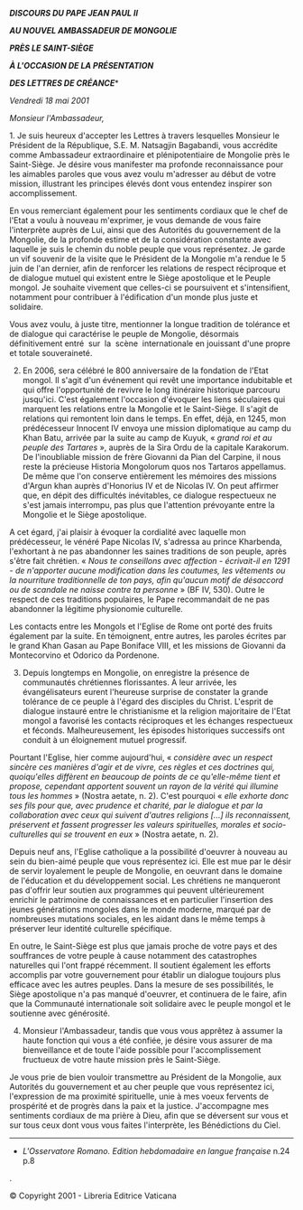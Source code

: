 ***DISCOURS DU PAPE JEAN PAUL II***

***AU NOUVEL AMBASSADEUR DE MONGOLIE***

***PRÈS LE SAINT-SIÈGE***

***À L'OCCASION DE LA PRÉSENTATION***

***DES LETTRES DE CRÉANCE****

*Vendredi 18 mai 2001*

*Monsieur l'Ambassadeur,*

1. Je suis heureux d'accepter les Lettres à travers lesquelles Monsieur le Président de la République, S.E. M. Natsagjin Bagabandi, vous accrédite comme Ambassadeur extraordinaire et plénipotentiaire de Mongolie près le Saint-Siège. Je désire vous manifester ma profonde reconnaissance pour les aimables paroles que vous avez voulu m'adresser au début de votre mission, illustrant les principes élevés dont vous entendez inspirer son accomplissement.

En vous remerciant également pour les sentiments cordiaux que le chef de l'Etat a voulu à nouveau m'exprimer, je vous demande de vous faire l'interprète auprès de Lui, ainsi que des Autorités du gouvernement de la Mongolie, de la profonde estime et de la considération constante avec laquelle je suis le chemin du noble peuple que vous représentez. Je garde un vif souvenir de la visite que le Président de la Mongolie m'a rendue le 5 juin de l'an dernier, afin de renforcer les relations de respect réciproque et de dialogue mutuel qui existent entre le Siège apostolique et le Peuple mongol. Je souhaite vivement que celles-ci se poursuivent et s'intensifient, notamment pour contribuer à l'édification d'un monde plus juste et solidaire.

Vous avez voulu, à juste titre, mentionner la longue tradition de tolérance et de dialogue qui caractérise le peuple de Mongolie, désormais définitivement entré  sur  la  scène  internationale en jouissant d'une propre et totale souveraineté.

2. En 2006, sera célébré le 800 anniversaire de la fondation de l'Etat mongol. Il s'agit d'un événement qui revêt une importance indubitable et qui offre l'opportunité de revivre le long itinéraire historique parcouru jusqu'ici. C'est également l'occasion d'évoquer les liens séculaires qui marquent les relations entre la Mongolie et le Saint-Siège. Il s'agit de relations qui remontent loin dans le temps. En effet, déjà, en 1245, mon prédécesseur Innocent IV envoya une mission diplomatique au camp du Khan Batu, arrivée par la suite au camp de Kuyuk, « *grand roi et au peuple des Tartares* », auprès de la Sira Ordu de la capitale Karakorum. De l'inoubliable mission de frère Giovanni da Pian del Carpine, il nous reste la précieuse Historia Mongolorum quos nos Tartaros appellamus. De même que l'on conserve entièrement les mémoires des missions d'Argun khan auprès d'Honorius IV et de Nicolas IV. On peut affirmer que, en dépit des difficultés inévitables, ce dialogue respectueux ne s'est jamais interrompu, pas plus que l'attention prévoyante entre la Mongolie et le Siège apostolique.

A cet égard, j'ai plaisir à évoquer la cordialité avec laquelle mon prédécesseur, le vénéré Pape Nicolas IV, s'adressa au prince Kharbenda, l'exhortant à ne pas abandonner les saines traditions de son peuple, après s'être fait chrétien. « *Nous te conseillons avec affection - écrivait-il en 1291 - de n'apporter aucune modification dans les coutumes, les vêtements ou la nourriture traditionnelle de ton pays, afin qu'aucun motif de désaccord ou de scandale ne naisse contre ta personne* » (BF IV, 530). Outre le respect de ces traditions populaires, le Pape recommandait de ne pas abandonner la légitime physionomie culturelle.

Les contacts entre les Mongols et l'Eglise de Rome ont porté des fruits également par la suite. En témoignent, entre autres, les paroles écrites par le grand Khan Gasan au Pape Boniface VIII, et les missions de Giovanni da Montecorvino et Odorico da Pordenone.

3. Depuis longtemps en Mongolie, on enregistre la présence de communautés chrétiennes florissantes. A leur arrivée, les évangélisateurs eurent l'heureuse surprise de constater la grande tolérance de ce peuple à l'égard des disciples du Christ. L'esprit de dialogue instauré entre le christianisme et la religion majoritaire de l'Etat mongol a favorisé les contacts réciproques et les échanges respectueux et féconds. Malheureusement, les épisodes historiques successifs ont conduit à un éloignement mutuel progressif.

Pourtant l'Eglise, hier comme aujourd'hui, « *considère avec un respect sincère ces manières d'agir et de vivre, ces règles et ces doctrines qui, quoiqu'elles diffèrent en beaucoup de points de ce qu'elle-même tient et propose, cependant apportent souvent un rayon de la vérité qui illumine tous les hommes* » (Nostra aetate, n. 2). C'est pourquoi « *elle exhorte donc ses fils pour que, avec prudence et charité, par le dialogue et par la collaboration avec ceux qui suivent d'autres religions [...] ils reconnaissent, préservent et fassent progresser les valeurs spirituelles, morales et socio-culturelles qui se trouvent en eux* » (Nostra aetate, n. 2).

Depuis neuf ans, l'Eglise catholique a la possibilité d'oeuvrer à nouveau au sein du bien-aimé peuple que vous représentez ici. Elle est mue par le désir de servir loyalement le peuple de Mongolie, en oeuvrant dans le domaine de l'éducation et du développement social. Les chrétiens ne manqueront pas d'offrir leur soutien aux programmes qui peuvent ultérieurement enrichir le patrimoine de connaissances et en particulier l'insertion des jeunes générations mongoles dans le monde moderne, marqué par de nombreuses mutations sociales, en les aidant dans le même temps à préserver leur identité culturelle spécifique.

En outre, le Saint-Siège est plus que jamais proche de votre pays et des souffrances de votre peuple à cause notamment des catastrophes naturelles qui l'ont frappé récemment. Il soutient également les efforts accomplis par votre gouvernement pour établir un dialogue toujours plus efficace avec les autres peuples. Dans la mesure de ses possibilités, le Siège apostolique n'a pas manqué d'oeuvrer, et continuera de le faire, afin que la Communauté internationale soit solidaire avec le peuple mongol et le soutienne avec générosité.

4. Monsieur l'Ambassadeur, tandis que vous vous apprêtez à assumer la haute fonction qui vous a été confiée, je désire vous assurer de ma bienveillance et de toute l'aide possible pour l'accomplissement fructueux de votre haute mission près le Saint-Siège.

Je vous prie de bien vouloir transmettre au Président de la Mongolie, aux Autorités du gouvernement et au cher peuple que vous représentez ici, l'expression de ma proximité spirituelle, unie à mes voeux fervents de prospérité et de progrès dans la paix et la justice. J'accompagne mes sentiments cordiaux de ma prière à Dieu, afin que se déversent sur vous et sur tous ceux dont vous vous faites l'interprète, les Bénédictions du Ciel.

* * *

* *L'Osservatore Romano. Edition hebdomadaire en langue française* n.24 p.8

.

© Copyright 2001 - Libreria Editrice Vaticana